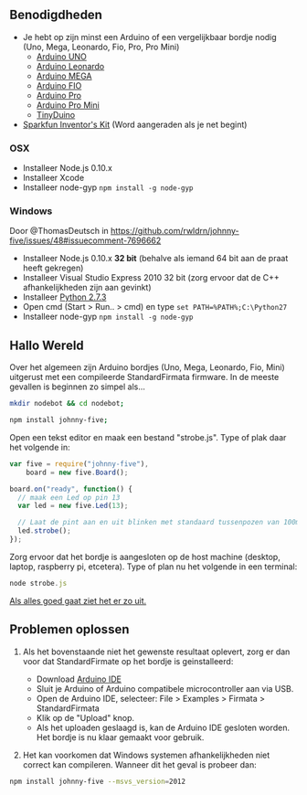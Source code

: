 ## Benodigdheden

- Je hebt op zijn minst een Arduino of een vergelijkbaar bordje nodig (Uno, Mega, Leonardo, Fio, Pro, Pro Mini)
    - [Arduino UNO](http://arduino.cc/en/Main/arduinoBoardUno)
    - [Arduino Leonardo](http://arduino.cc/en/Main/arduinoBoardLeonardo)
    - [Arduino MEGA](http://arduino.cc/en/Main/arduinoBoardMega)
    - [Arduino FIO](http://arduino.cc/en/Main/ArduinoBoardFio)
    - [Arduino Pro](http://arduino.cc/en/Main/ArduinoBoardPro)
    - [Arduino Pro Mini](http://arduino.cc/en/Main/ArduinoBoardProMini)
    - [TinyDuino](http://tiny-circuits.com/products/tinyduino/)
- [Sparkfun Inventor's Kit](https://www.sparkfun.com/products/11576) (Word aangeraden als je net begint)

### OSX

- Installeer Node.js 0.10.x
- Installeer Xcode
- Installeer node-gyp `npm install -g node-gyp`

### Windows 

Door @ThomasDeutsch in https://github.com/rwldrn/johnny-five/issues/48#issuecomment-7696662

- Installeer Node.js 0.10.x **32 bit** (behalve als iemand 64 bit aan de praat heeft gekregen)
- Installeer Visual Studio Express 2010 32 bit (zorg ervoor dat de C++ afhankelijkheden zijn aan gevinkt)
- Installeer [Python 2.7.3](http://www.python.org/getit/releases/2.7.3/)
- Open cmd (Start > Run.. > cmd) en type `set PATH=%PATH%;C:\Python27`
- Installeer node-gyp `npm install -g node-gyp`

## Hallo Wereld

Over het algemeen zijn Arduino bordjes (Uno, Mega, Leonardo, Fio, Mini) uitgerust met een compileerde StandardFirmata firmware. In de meeste gevallen is beginnen zo simpel als...

```bash
mkdir nodebot && cd nodebot;

npm install johnny-five;
```

Open een tekst editor en maak een bestand "strobe.js". Type of plak daar het volgende in:

```js
var five = require("johnny-five"),
    board = new five.Board();

board.on("ready", function() {
  // maak een Led op pin 13
  var led = new five.Led(13);

  // Laat de pint aan en uit blinken met standaard tussenpozen van 100ms
  led.strobe();
});
```

Zorg ervoor dat het bordje is aangesloten op de host machine (desktop, laptop, raspberry pi, etcetera). Type of plan nu het volgende in een terminal:

```js
node strobe.js
```

[Als alles goed gaat ziet het er zo uit.](http://jsfiddle.net/rwaldron/dtudh/show/light/)



## Problemen oplossen

1. Als het bovenstaande niet het gewenste resultaat oplevert, zorg er dan voor dat StandardFirmate op het bordje is geinstalleerd:
    - Download [Arduino IDE](http://arduino.cc/en/main/software)
    - Sluit je Arduino of Arduino compatibele microcontroller aan via USB.
    - Open de Arduino IDE, selecteer: File > Examples > Firmata > StandardFirmata
    - Klik op de "Upload" knop.
    - Als het uploaden geslaagd is, kan de Arduino IDE gesloten worden. Het bordje is nu klaar gemaakt voor gebruik.

2. Het kan voorkomen dat Windows systemen afhankelijkheden niet correct kan compileren. Wanneer dit het geval is probeer dan:
```bash
npm install johnny-five --msvs_version=2012
```